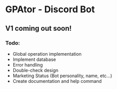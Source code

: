# GPAtor - Discord Bot

## V1 coming out soon!

### Todo:
- Global operation implementation
- Implement database
- Error handling 
- Double-check design
- Marketing Status (Bot personality, name, etc...)
- Create documentation and help command
